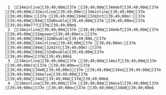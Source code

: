      1	[34minline[39;49;00m[37m [39;49;00m[34mdef[39;49;00m[37m [39;49;00m[32minline[39;49;00m([34minline[39;49;00m[37m [39;49;00mx:[37m [39;49;00m[04m[32mInt[39;49;00m):[37m [39;49;00m[04m[32mDouble[39;49;00m[37m [39;49;00m=[37m [39;49;00m???[37m[39;49;00m$
     2	[34minline[39;49;00m[37m [39;49;00m[34mdef[39;49;00m[37m [39;49;00m[32mpower[39;49;00m(x:[37m [39;49;00m[04m[32mDouble[39;49;00m,[37m [39;49;00m[34minline[39;49;00m[37m [39;49;00mn:[37m [39;49;00m[04m[32mInt[39;49;00m):[37m [39;49;00m[04m[32mDouble[39;49;00m[37m [39;49;00m=[37m[39;49;00m$
     3	[34minline[39;49;00m[37m [39;49;00m[34mif[39;49;00m[37m [39;49;00m(n[37m [39;49;00m==[37m [39;49;00m[34m0[39;49;00m)[37m [39;49;00m[34m1[39;49;00m[37m [39;49;00m[34melse[39;49;00m[37m [39;49;00m[34m2[39;49;00m[37m[39;49;00m$
     4	[34minline[39;49;00m[37m [39;49;00m[34mval[39;49;00m[37m [39;49;00mc[37m [39;49;00m=[37m [39;49;00m[34m0[39;49;00m$
